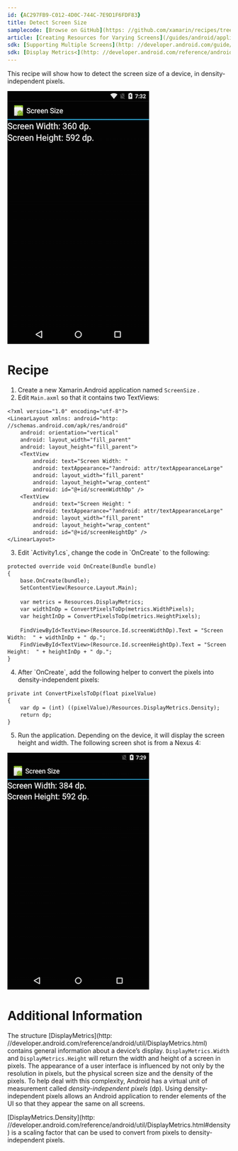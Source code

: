 ```yaml
---
id: {AC297FB9-C012-4D0C-744C-7E9D1F6FDF83}  
title: Detect Screen Size  
samplecode: [Browse on GitHub](https: //github.com/xamarin/recipes/tree/master/android/resources/device_specific/detect_screen_size)  
article: [Creating Resources for Varying Screens](/guides/android/application_fundamentals/resources_in_android/part_4_-_creating_resources_for_varying_screens)  
sdk: [Supporting Multiple Screens](http: //developer.android.com/guide/practices/screens_support.html)  
sdk: [Display Metrics<](http: //developer.android.com/reference/android/util/DisplayMetrics.html)  
---
```


This recipe will show how to detect the screen size of a device, in
density-independent pixels.

 [ ![](Images/Nexus1.png)](Images/Nexus1.png)

 <a name="Recipe" class="injected"></a>


# Recipe

1.  Create a new Xamarin.Android application named  `ScreenSize` .
2.  Edit  `Main.axml` so that it contains two TextViews: 


```
<?xml version="1.0" encoding="utf-8"?>
<LinearLayout xmlns: android="http: //schemas.android.com/apk/res/android"
    android: orientation="vertical"
    android: layout_width="fill_parent"
    android: layout_height="fill_parent">
    <TextView
        android: text="Screen Width: "
        android: textAppearance="?android: attr/textAppearanceLarge"
        android: layout_width="fill_parent"
        android: layout_height="wrap_content"
        android: id="@+id/screenWidthDp" />
    <TextView
        android: text="Screen Height: "
        android: textAppearance="?android: attr/textAppearanceLarge"
        android: layout_width="fill_parent"
        android: layout_height="wrap_content"
        android: id="@+id/screenHeightDp" />
</LinearLayout>
```

<ol start="3">
  <li>Edit `Activity1.cs`, change the code in `OnCreate` to the following: </li>
</ol>

```
protected override void OnCreate(Bundle bundle)
{
    base.OnCreate(bundle);
    SetContentView(Resource.Layout.Main);

    var metrics = Resources.DisplayMetrics;
    var widthInDp = ConvertPixelsToDp(metrics.WidthPixels);
    var heightInDp = ConvertPixelsToDp(metrics.HeightPixels);

    FindViewById<TextView>(Resource.Id.screenWidthDp).Text = "Screen Width:  " + widthInDp + " dp.";
    FindViewById<TextView>(Resource.Id.screenHeightDp).Text = "Screen Height:  " + heightInDp + " dp.";
}
```

<ol start="4">
  <li>After `OnCreate`, add the following helper to convert the pixels into density-independent pixels: </li>
</ol>

```
private int ConvertPixelsToDp(float pixelValue)
{
    var dp = (int) ((pixelValue)/Resources.DisplayMetrics.Density);
    return dp;
}
```

<ol start="5">
  <li>Run the application. Depending on the device, it will display the screen height and width. The following screen shot is from a Nexus 4: </li>
</ol>

 [ ![](Images/GalaxyNexus.png)](Images/GalaxyNexus.png)

 <a name="Additional_Information" class="injected"></a>


# Additional Information

The structure [DisplayMetrics](http: //developer.android.com/reference/android/util/DisplayMetrics.html) contains general information about a
device’s display. `DisplayMetrics.Width` and `DisplayMetrics.Height` will return the width and height of a screen
in pixels. The appearance of a user interface is influenced by not only by the
resolution in pixels, but the physical screen size and the density of the
pixels. To help deal with this complexity, Android has a virtual unit of
measurement called *density-independent pixels* (dp). Using
density-independent pixels allows an Android application to render elements of
the UI so that they appear the same on all screens.

 [DisplayMetrics.Density](http: //developer.android.com/reference/android/util/DisplayMetrics.html#density) is a scaling factor that can be used
to convert from pixels to density-independent pixels.